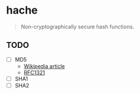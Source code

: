 # hache

> Non-cryptographically secure hash functions.

## TODO

- [ ] MD5
  - [Wikipedia article](https://en.wikipedia.org/wiki/MD5)
  - [RFC1321](https://datatracker.ietf.org/doc/html/rfc1321)
- [ ] SHA1
- [ ] SHA2

